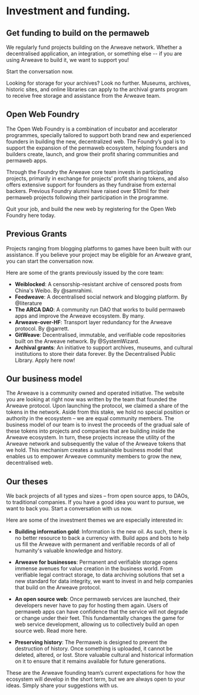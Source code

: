 # Investment and funding.
## Get funding to build on the permaweb
We regularly fund projects building on the Arweave network. Whether a decentralised application, an integration, or something else -- if you are using Arweave to build it, we want to support you!

Start the conversation now.

Looking for storage for your archives? Look no further. Museums, archives, historic sites, and online libraries can apply to the archival grants program to receive free storage and assistance from the Arweave team.

## Open Web Foundry
The Open Web Foundry is a combination of incubator and accelerator programmes, specially tailored to support both brand new and experienced founders in building the new, decentralized web. The Foundry’s goal is to support the expansion of the permaweb ecosystem, helping founders and builders create, launch, and grow their profit sharing communities and permaweb apps.

Through the Foundry the Arweave core team invests in participating projects, primarily in exchange for projects’ profit sharing tokens, and also offers extensive support for founders as they fundraise from external backers. Previous Foundry alumni have raised over $10mil for their permaweb projects following their participation in the programme.

Quit your job, and build the new web by registering for the Open Web Foundry here today.

## Previous Grants
Projects ranging from blogging platforms to games have been built with our assistance. If you believe your project may be eligible for an Arweave grant, you can start the conversation now.

Here are some of the grants previously issued by the core team:

- **Weiblocked**: A censorship-resistant archive of censored posts from China's Weibo. By @samrahimi.
- **Feedweave**: A decentralised social network and blogging platform. By @Iiterature
- **The ARCA DAO**: A community run DAO that works to build permaweb apps and improve the Arweave ecosystem. By many.
- **Arweave-over-HF**: Transport layer redundancy for the Arweave protocol. By @garrett.
- **GitWeave**: Decentralised, immutable, and verifiable code repositories built on the Arweave network. By @SystemWizard.
- **Archival grants**: An initiative to support archives, museums, and cultural institutions to store their data forever. By the Decentralised Public Library. Apply here now!

## Our business model
The Arweave is a community owned and operated initiative. The website you are looking at right now was written by the team that founded the Arweave protocol. Upon launching the protocol, we claimed a share of the tokens in the network. Aside from this stake, we hold no special position or authority in the ecosystem – we are equal community members. The business model of our team is to invest the proceeds of the gradual sale of these tokens into projects and companies that are building inside the Arweave ecosystem. In turn, these projects increase the utility of the Arweave network and subsequently the value of the Arweave tokens that we hold. This mechanism creates a sustainable business model that enables us to empower Arweave community members to grow the new, decentralised web.

## Our theses
We back projects of all types and sizes – from open source apps, to DAOs, to traditional companies. If you have a good idea you want to pursue, we want to back you. Start a conversation with us now.

Here are some of the investment themes we are especially interested in:

- **Building information gold**: Information is the new oil. As such, there is no better resource to back a currency with. Build apps and bots to help us fill the Arweave with permanent and verifiable records of all of humanity's valuable knowledge and history.

- **Arweave for businesses**: Permanent and verifiable storage opens immense avenues for value creation in the business world. From verifiable legal contract storage, to data archiving solutions that set a new standard for data integrity, we want to invest in and help companies that build on the Arweave protocol.

- **An open source web**: Once permaweb services are launched, their developers never have to pay for hosting them again. Users of permaweb apps can have confidence that the service will not degrade or change under their feet. This fundamentally changes the game for web service development, allowing us to collectively build an open source web. Read more here.

- **Preserving history**: The Permaweb is designed to prevent the destruction of history. Once something is uploaded, it cannot be deleted, altered, or lost. Store valuable cultural and historical information on it to ensure that it remains available for future generations.

These are the Arweave founding team’s current expectations for how the ecosystem will develop in the short term, but we are always open to your ideas. Simply share your suggestions with us.